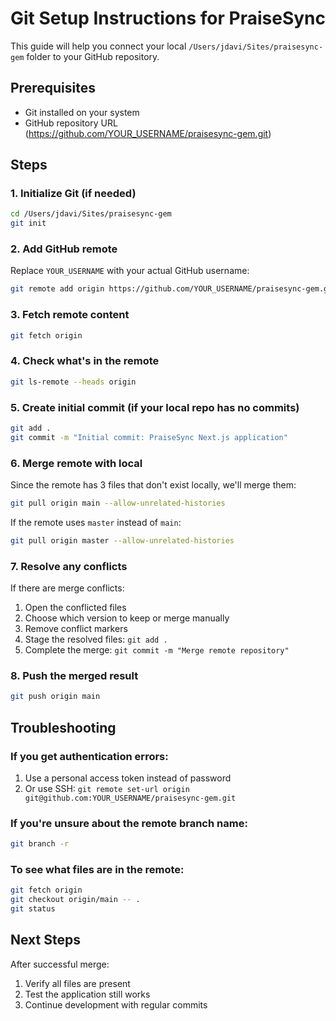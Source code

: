 # Git Setup Instructions for PraiseSync

This guide will help you connect your local `/Users/jdavi/Sites/praisesync-gem` folder to your GitHub repository.

## Prerequisites
- Git installed on your system
- GitHub repository URL (https://github.com/YOUR_USERNAME/praisesync-gem.git)

## Steps

### 1. Initialize Git (if needed)
```bash
cd /Users/jdavi/Sites/praisesync-gem
git init
```

### 2. Add GitHub remote
Replace `YOUR_USERNAME` with your actual GitHub username:
```bash
git remote add origin https://github.com/YOUR_USERNAME/praisesync-gem.git
```

### 3. Fetch remote content
```bash
git fetch origin
```

### 4. Check what's in the remote
```bash
git ls-remote --heads origin
```

### 5. Create initial commit (if your local repo has no commits)
```bash
git add .
git commit -m "Initial commit: PraiseSync Next.js application"
```

### 6. Merge remote with local
Since the remote has 3 files that don't exist locally, we'll merge them:
```bash
git pull origin main --allow-unrelated-histories
```

If the remote uses `master` instead of `main`:
```bash
git pull origin master --allow-unrelated-histories
```

### 7. Resolve any conflicts
If there are merge conflicts:
1. Open the conflicted files
2. Choose which version to keep or merge manually
3. Remove conflict markers
4. Stage the resolved files: `git add .`
5. Complete the merge: `git commit -m "Merge remote repository"`

### 8. Push the merged result
```bash
git push origin main
```

## Troubleshooting

### If you get authentication errors:
1. Use a personal access token instead of password
2. Or use SSH: `git remote set-url origin git@github.com:YOUR_USERNAME/praisesync-gem.git`

### If you're unsure about the remote branch name:
```bash
git branch -r
```

### To see what files are in the remote:
```bash
git fetch origin
git checkout origin/main -- .
git status
```

## Next Steps
After successful merge:
1. Verify all files are present
2. Test the application still works
3. Continue development with regular commits
